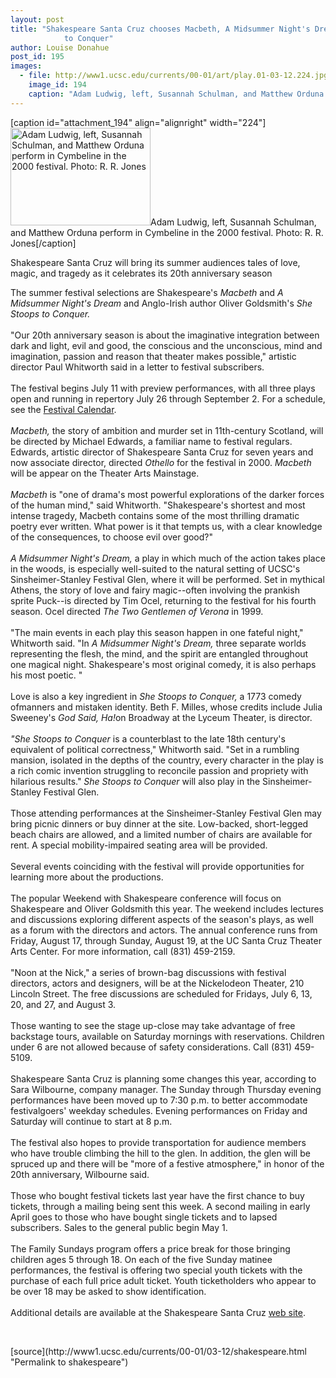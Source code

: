 ```yaml
---
layout: post
title: "Shakespeare Santa Cruz chooses Macbeth, A Midsummer Night's Dream, She Stoops
			to Conquer"
author: Louise Donahue
post_id: 195
images:
  - file: http://www1.ucsc.edu/currents/00-01/art/play.01-03-12.224.jpg
    image_id: 194
    caption: "Adam Ludwig, left, Susannah Schulman, and Matthew Orduna perform in Cymbeline in the 2000 festival. Photo: R. R. Jones"
---
```


[caption id="attachment_194" align="alignright" width="224"]<a href="http://localhost/mysite/wp-content/uploads/2001/03/play.01-03-12.224.jpg"><img class="size-full wp-image-194" src="http://localhost/mysite/wp-content/uploads/2001/03/play.01-03-12.224.jpg" alt="Adam Ludwig, left, Susannah Schulman, and Matthew Orduna perform in Cymbeline in the 2000 festival. Photo: R. R. Jones" width="224" height="156" /></a>Adam Ludwig, left, Susannah Schulman, and Matthew Orduna perform in Cymbeline in the 2000 festival. Photo: R. R. Jones[/caption]
<p>
  Shakespeare Santa Cruz will bring its summer audiences tales of love, magic, and tragedy as it celebrates its 20th anniversary season
</p>The summer festival selections are Shakespeare's <i>Macbeth</i> and <i>A Midsummer Night's Dream</i> and Anglo-Irish author Oliver Goldsmith's <i>She Stoops to Conquer.<br>
<br></i>"Our 20th anniversary season is about the imaginative integration between dark and light, evil and good, the conscious and the unconscious, mind and imagination, passion and reason that theater makes possible," artistic director Paul Whitworth said in a letter to festival subscribers.<br>
<br>
The festival begins July 11 with preview performances, with all three plays open and running in repertory July 26 through September 2. For a schedule, see the <a href="http://www.shakespearesantacruz.org/summer01/calendar.shtml">Festival Calendar</a>.<br>
<br>
<i>Macbeth,</i> the story of ambition and murder set in 11th-century Scotland, will be directed by Michael Edwards, a familiar name to festival regulars. Edwards, artistic director of Shakespeare Santa Cruz for seven years and now associate director, directed <i>Othello</i> for the festival in 2000. <i>Macbeth</i> will be appear on the Theater Arts Mainstage.<br>
<br>
<i>Macbeth</i> is "one of drama's most powerful explorations of the darker forces of the human mind," said Whitworth. "Shakespeare's shortest and most intense tragedy, Macbeth contains some of the most thrilling dramatic poetry ever written. What power is it that tempts us, with a clear knowledge of the consequences, to choose evil over good?"<br>
<br>
<i>A Midsummer Night's Dream,</i> a play in which much of the action takes place in the woods, is especially well-suited to the natural setting of UCSC's Sinsheimer-Stanley Festival Glen, where it will be performed. Set in mythical Athens, the story of love and fairy magic--often involving the prankish sprite Puck--is directed by Tim Ocel, returning to the festival for his fourth season. Ocel directed <i>The Two Gentlemen of Verona</i> in 1999.<br>
<br>
"The main events in each play this season happen in one fateful night," Whitworth said. "In <i>A Midsummer Night's Dream,</i> three separate worlds representing the flesh, the mind, and the spirit are entangled throughout one magical night. Shakespeare's most original comedy, it is also perhaps his most poetic. "<br>
<br>
Love is also a key ingredient in <i>She Stoops to Conquer,</i> a 1773 comedy ofmanners and mistaken identity. Beth F. Milles, whose credits include Julia Sweeney's <i>God Said, Ha!</i>on Broadway at the Lyceum Theater, is director.<br>
<br>
<i>"She Stoops to Conquer</i> is a counterblast to the late 18th century's equivalent of political correctness," Whitworth said. "Set in a rumbling mansion, isolated in the depths of the country, every character in the play is a rich comic invention struggling to reconcile passion and propriety with hilarious results." <i>She Stoops to Conquer</i> will also play in the Sinsheimer-Stanley Festival Glen.<br>
<br>
Those attending performances at the Sinsheimer-Stanley Festival Glen may bring picnic dinners or buy dinner at the site. Low-backed, short-legged beach chairs are allowed, and a limited number of chairs are available for rent. A special mobility-impaired seating area will be provided.<br>
<br>
Several events coinciding with the festival will provide opportunities for learning more about the productions.<br>
<br>
The popular Weekend with Shakespeare conference will focus on Shakespeare and Oliver Goldsmith this year. The weekend includes lectures and discussions exploring different aspects of the season's plays, as well as a forum with the directors and actors. The annual conference runs from Friday, August 17, through Sunday, August 19, at the UC Santa Cruz Theater Arts Center. For more information, call (831) 459-2159.<br>
<br>
"Noon at the Nick," a series of brown-bag discussions with festival directors, actors and designers, will be at the Nickelodeon Theater, 210 Lincoln Street. The free discussions are scheduled for Fridays, July 6, 13, 20, and 27, and August 3.<br>
<br>
Those wanting to see the stage up-close may take advantage of free backstage tours, available on Saturday mornings with reservations. Children under 6 are not allowed because of safety considerations. Call (831) 459-5109.<br>
<br>
Shakespeare Santa Cruz is planning some changes this year, according to Sara Wilbourne, company manager. The Sunday through Thursday evening performances have been moved up to 7:30 p.m. to better accommodate festivalgoers' weekday schedules. Evening performances on Friday and Saturday will continue to start at 8 p.m.<br>
<br>
The festival also hopes to provide transportation for audience members who have trouble climbing the hill to the glen. In addition, the glen will be spruced up and there will be "more of a festive atmosphere," in honor of the 20th anniversary, Wilbourne said.<br>
<br>
Those who bought festival tickets last year have the first chance to buy tickets, through a mailing being sent this week. A second mailing in early April goes to those who have bought single tickets and to lapsed subscribers. Sales to the general public begin May 1.<br>
<br>
The Family Sundays program offers a price break for those bringing children ages 5 through 18. On each of the five Sunday matinee performances, the festival is offering two special youth tickets with the purchase of each full price adult ticket. Youth ticketholders who appear to be over 18 may be asked to show identification.<br>
<br>
Additional details are available at the Shakespeare Santa Cruz <a href="http://www.shakespearesantacruz.org">web site</a>.
<p>
  <br>

</p>
[source](http://www1.ucsc.edu/currents/00-01/03-12/shakespeare.html "Permalink to shakespeare")
